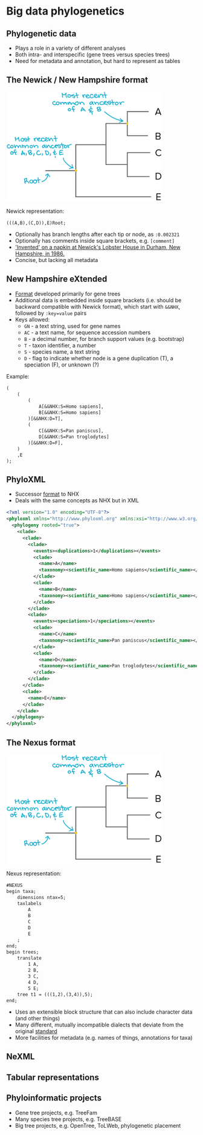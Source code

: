 Big data phylogenetics
======================

Phylogenetic data
-----------------
- Plays a role in a variety of different analyses
- Both intra- and interspecific (gene trees versus species trees)
- Need for metadata and annotation, but hard to represent as tables

The Newick / New Hampshire format
---------------------------------

![](phylogeny.png)

Newick representation:

```
(((A,B),(C,D)),E)Root;
```

- Optionally has branch lengths after each tip or node, as `:0.002321`
- Optionally has comments inside square brackets, e.g. `[comment]`
- ['Invented' on a napkin at Newick's Lobster House in Durham, New Hampshire, in 1986.](http://evolution.genetics.washington.edu/phylip/newicktree.html)
- Concise, but lacking all metadata

New Hampshire eXtended
----------------------

- [Format](https://sites.google.com/site/cmzmasek/home/software/forester/nhx) developed 
  primarily for gene trees
- Additional data is embedded inside square brackets (i.e. should be backward compatible
  with Newick format), which start with `&&NHX`, followed by `:key=value` pairs 
- Keys allowed:
  - `GN` - a text string, used for gene names
  - `AC` - a text name, for sequence accession numbers
  - `B`  - a decimal number, for branch support values (e.g. bootstrap)
  - `T`  - taxon identifier, a number
  - `S`  - species name, a text string 
  - `D`  - flag to indicate whether node is a gene duplication (T), a speciation (F), or
    unknown (?)

Example:

```
(
	(
		(
			A[&&NHX:S=Homo sapiens],
			B[&&NHX:S=Homo sapiens]		
		)[&&NHX:D=T],
		(
			C[&&NHX:S=Pan paniscus],
			D[&&NHX:S=Pan troglodytes]
		)[&&NHX:D=F],	
	)	
	,E
);
```

PhyloXML
--------

- Successor [format](phyloxml.pdf) to NHX
- Deals with the same concepts as NHX but in XML

```xml
<?xml version="1.0" encoding="UTF-8"?>
<phyloxml xmlns="http://www.phyloxml.org" xmlns:xsi="http://www.w3.org/2001/XMLSchema-instance" xsi:schemaLocation="http://www.phyloxml.org http://www.phyloxml.org/1.10/phyloxml.xsd">
  <phylogeny rooted="true">
    <clade>
      <clade>
        <clade>
          <events><duplications>1</duplications></events>
          <clade>
            <name>A</name>
            <taxonomy><scientific_name>Homo sapiens</scientific_name></taxonomy>
          </clade>
          <clade>
            <name>B</name>
            <taxonomy><scientific_name>Homo sapiens</scientific_name></taxonomy>            
          </clade>
        </clade>
        <clade>
          <events><speciations>1</speciations></events>
          <clade>
            <name>C</name>
            <taxonomy><scientific_name>Pan paniscus</scientific_name></taxonomy>            
          </clade>
          <clade>
            <name>D</name>
            <taxonomy><scientific_name>Pan troglodytes</scientific_name></taxonomy>            
          </clade>
        </clade>
      </clade>
      <clade>
        <name>E</name>
      </clade>
    </clade>
  </phylogeny>
</phyloxml>
```

The Nexus format
----------------

![](phylogeny.png)

Nexus representation:

```
#NEXUS
begin taxa;
	dimensions ntax=5;
	taxlabels
		A
		B
		C
		D
		E
	;		
end;
begin trees;
	translate
		1 A,
		2 B,
		3 C,
		4 D,
		5 E;
	tree t1 = (((1,2),(3,4)),5);
end;
```

- Uses an extensible block structure that can also include character data (and other 
  things)
- Many different, mutually incompatible dialects that deviate from the original 
  [standard](NEXUS_final.pdf)
- More facilities for metadata (e.g. names of things, annotations for taxa)

NeXML
-----

Tabular representations
-----------------------

Phyloinformatic projects
------------------------
- Gene tree projects, e.g. TreeFam
- Many species tree projects, e.g. TreeBASE
- Big tree projects, e.g. OpenTree, ToLWeb, phylogenetic placement